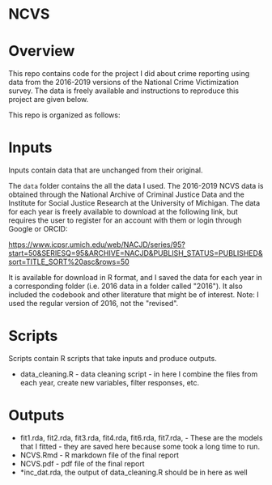 # NCVS

# Overview 

This repo contains code for the project I did about crime reporting using data from the 2016-2019 versions
of the National Crime Victimization survey. The data is freely available and instructions to reproduce this 
project are given below. 

This repo is organized as follows: 

# Inputs 

Inputs contain data that are unchanged from their original. 

The `data` folder contains the all the data I used. 
The 2016-2019 NCVS data is obtained through the National Archive of Criminal Justice Data and the Institute for
Social Justice Research at the University of Michigan. The data for each year is freely available to download at the following link, but requires the user to register for an account with them or login through Google or ORCID:

https://www.icpsr.umich.edu/web/NACJD/series/95?start=50&SERIESQ=95&ARCHIVE=NACJD&PUBLISH_STATUS=PUBLISHED&sort=TITLE_SORT%20asc&rows=50

It is available for download in R format, and I saved the data for each year in a corresponding folder (i.e. 2016 data in a folder called "2016"). It also included the codebook and other literature that might be of interest. Note: I used the regular version of 2016, not the "revised". 

# Scripts 
Scripts contain R scripts that take inputs and produce outputs. 
- data_cleaning.R - data cleaning script - in here I combine the files from each year, create new variables, filter responses, etc.

# Outputs 
- fit1.rda, fit2.rda, fit3.rda, fit4.rda, fit6.rda, fit7.rda,  - These are the models that I fitted - they are saved here because some took a long time to run. 
- NCVS.Rmd - R markdown file of the final report
- NCVS.pdf - pdf file of the final report
- *inc_dat.rda, the output of data_cleaning.R should be in here as well 





